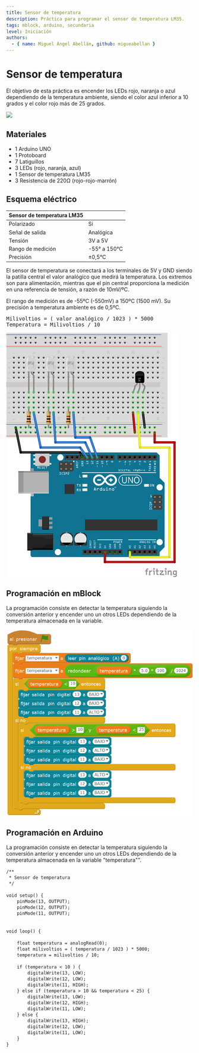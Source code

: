 ```yaml
---
title: Sensor de temperatura
description: Práctica para programar el sensor de temperatura LM35.
tags: mblock, arduino, secundaria
level: Iniciación
authors:
  - { name: Miguel Ángel Abellán, github: migueabellan }
---
```


# Sensor de temperatura

El objetivo de esta práctica es encender los LEDs rojo, naranja o azul dependiendo de la temperatura ambiente, siendo el color azul inferior a 10 grados y el color rojo más de 25 grados.

![](practica.gif)

## Materiales

- 1 Arduino UNO
- 1 Protoboard
- 7 Latiguillos
- 3 LEDs (rojo, naranja, azul)
- 1 Sensor de temperatura LM35
- 3 Resistencia de 220Ω (rojo-rojo-marrón)

## Esquema eléctrico

| Sensor de temperatura LM35    |               |
| ----------------------------- | ------------- |
| Polarizado                    | Si            |
| Señal de salida               | Analógica     |
| Tensión                       | 3V a 5V       |
| Rango de medición             | -55° a 150°C  |
| Precisión                     | ±0,5°C        |

El sensor de temperatura se conectará a los terminales de 5V y GND siendo la patilla central el valor analógico que medirá la temperatura. Los extremos son para alimentación, mientras que el pin central proporciona la medición en una referencia de tensión, a razón de 10mV/ºC.

El rango de medición es de -55ºC (-550mV) a 150ºC (1500 mV). Su precisión a temperatura ambiente es de 0,5ºC.

<pre>
Milivoltios = ( valor analógico / 1023 ) * 5000
Temperatura = Milivoltios / 10
</pre>

![](fritzing.png)

## Programación en mBlock

La programación consiste en detectar la temperatura siguiendo la conversión anterior y encender uno un otros LEDs dependiendo de la temperatura almacenada en la variable.

![](mblock.png)

## Programación en Arduino

La programación consiste en detectar la temperatura siguiendo la conversión anterior y encender uno un otros LEDs dependiendo de la temperatura almacenada en la variable "temperatura"".

```
/**
 * Sensor de temperatura
 */

void setup() {
    pinMode(13, OUTPUT);
    pinMode(12, OUTPUT);
    pinMode(11, OUTPUT);


void loop() {
    
    float temperatura = analogRead(0);
	float milivoltios = ( temperatura / 1023 ) * 5000;
	temperatura = milivoltios / 10; 
    
    if (temperatura < 10 ) {
        digitalWrite(13, LOW);
        digitalWrite(12, LOW);
        digitalWrite(11, HIGH);
    } else if (temperatura > 10 && temperatura < 25) {
        digitalWrite(13, LOW);
        digitalWrite(12, HIGH);
        digitalWrite(11, LOW);
    } else {
        digitalWrite(13, HIGH);
        digitalWrite(12, LOW);
        digitalWrite(11, LOW);
    }
}
```
